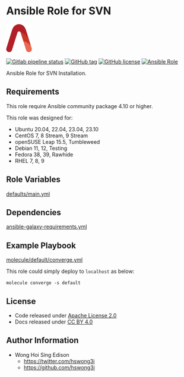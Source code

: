 # Ansible Role for SVN

<a href="https://alvistack.com" title="AlviStack" target="_blank"><img src="/alvistack.svg" height="75" alt="AlviStack"></a>

[![Gitlab pipeline status](https://img.shields.io/gitlab/pipeline/alvistack/ansible-role-svn/master)](https://gitlab.com/alvistack/ansible-role-svn/-/pipelines)
[![GitHub tag](https://img.shields.io/github/tag/alvistack/ansible-role-svn.svg)](https://github.com/alvistack/ansible-role-svn/tags)
[![GitHub license](https://img.shields.io/github/license/alvistack/ansible-role-svn.svg)](https://github.com/alvistack/ansible-role-svn/blob/master/LICENSE)
[![Ansible Role](https://img.shields.io/badge/galaxy-alvistack.svn-blue.svg)](https://galaxy.ansible.com/alvistack/svn)

Ansible Role for SVN Installation.

## Requirements

This role require Ansible community package 4.10 or higher.

This role was designed for:

-   Ubuntu 20.04, 22.04, 23.04, 23.10
-   CentOS 7, 8 Stream, 9 Stream
-   openSUSE Leap 15.5, Tumbleweed
-   Debian 11, 12, Testing
-   Fedora 38, 39, Rawhide
-   RHEL 7, 8, 9

## Role Variables

[defaults/main.yml](defaults/main.yml)

## Dependencies

[ansible-galaxy-requirements.yml](ansible-galaxy-requirements.yml)

## Example Playbook

[molecule/default/converge.yml](molecule/default/converge.yml)

This role could simply deploy to `localhost` as below:

    molecule converge -s default

## License

-   Code released under [Apache License 2.0](LICENSE)
-   Docs released under [CC BY 4.0](http://creativecommons.org/licenses/by/4.0/)

## Author Information

-   Wong Hoi Sing Edison
    -   <https://twitter.com/hswong3i>
    -   <https://github.com/hswong3i>
